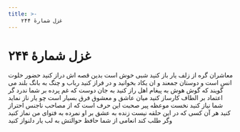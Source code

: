 ```yaml
---
title: >-
    غزل شمارهٔ ۲۴۴
---
```

# غزل شمارهٔ ۲۴۴

معاشران گره از زلف یار باز کنید
شبی خوش است بدین قصه اش دراز کنید
حضور خلوت انس است و دوستان جمعند
و ان یکاد بخوانید و در فراز کنید
رباب و چنگ به بانگ بلند می گویند
که گوش هوش به پیغام اهل راز کنید
به جان دوست که غم پرده بر شما ندرد
گر اعتماد بر الطاف کارساز کنید
میان عاشق و معشوق فرق بسیار است
چو یار ناز نماید شما نیاز کنید
نخست موعظه پیر صحبت این حرف است
که از مصاحب ناجنس احتراز کنید
هر آن کسی که در این حلقه نیست زنده به عشق
بر او نمرده به فتوای من نماز کنید
وگر طلب کند انعامی از شما حافظ
حوالتش به لب یار دلنواز کنید
